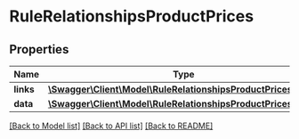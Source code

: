 # RuleRelationshipsProductPrices

## Properties
Name | Type | Description | Notes
------------ | ------------- | ------------- | -------------
**links** | [**\Swagger\Client\Model\RuleRelationshipsProductPricesLinks**](RuleRelationshipsProductPricesLinks.md) |  | [optional] 
**data** | [**\Swagger\Client\Model\RuleRelationshipsProductPricesData[]**](RuleRelationshipsProductPricesData.md) |  | [optional] 

[[Back to Model list]](../../README.md#documentation-for-models) [[Back to API list]](../../README.md#documentation-for-api-endpoints) [[Back to README]](../../README.md)


